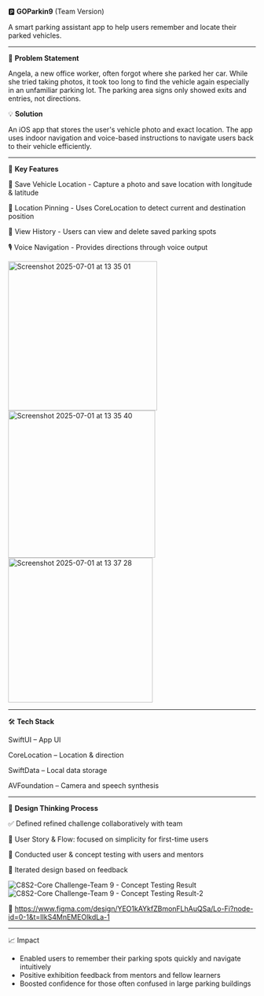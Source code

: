 🅿️ **GOParkin9** (Team Version)

A smart parking assistant app to help users remember and locate their parked vehicles.

---

🧠 **Problem Statement**

Angela, a new office worker, often forgot where she parked her car. While she tried taking photos, it took too long to find the vehicle again especially in an unfamiliar parking lot. The parking area signs only showed exits and entries, not directions.

💡 **Solution**

An iOS app that stores the user's vehicle photo and exact location. The app uses indoor navigation and voice-based instructions to navigate users back to their vehicle efficiently.

---

🧩 **Key Features**

📸 Save Vehicle Location -	Capture a photo and save location with longitude & latitude

📍 Location Pinning -	Uses CoreLocation to detect current and destination position

📲 View History -	Users can view and delete saved parking spots

🎙 Voice Navigation -	Provides directions through voice output

<img width="303" alt="Screenshot 2025-07-01 at 13 35 01" src="https://github.com/user-attachments/assets/79d505a7-a000-4e3a-aaef-e572e6adf561" />

<img width="299" alt="Screenshot 2025-07-01 at 13 35 40" src="https://github.com/user-attachments/assets/ce1fe582-322c-4e9d-954c-a6ec78a1d9a9" />

<img width="294" alt="Screenshot 2025-07-01 at 13 37 28" src="https://github.com/user-attachments/assets/32a00ac4-51e6-4fcb-8273-d6b1255af962" />



---

🛠 **Tech Stack**

SwiftUI – App UI

CoreLocation – Location & direction

SwiftData – Local data storage

AVFoundation – Camera and speech synthesis

---

🧪 **Design Thinking Process**

✅ Defined refined challenge collaboratively with team

🎯 User Story & Flow: focused on simplicity for first-time users

🧪 Conducted user & concept testing with users and mentors

🧠 Iterated design based on feedback

![C8S2-Core Challenge-Team 9 - Concept Testing Result](https://github.com/user-attachments/assets/20da5ec7-aac6-4255-8214-75f6b76ecfe8)
![C8S2-Core Challenge-Team 9 - Concept Testing Result-2](https://github.com/user-attachments/assets/4f85e20c-c663-4f16-8533-1b529cbe5f5e)


🔗 https://www.figma.com/design/YEO1kAYkfZBmonFLhAuQSa/Lo-Fi?node-id=0-1&t=IIkS4MnEMEOlkdLa-1

---

📈 Impact
- Enabled users to remember their parking spots quickly and navigate intuitively
- Positive exhibition feedback from mentors and fellow learners
- Boosted confidence for those often confused in large parking buildings
